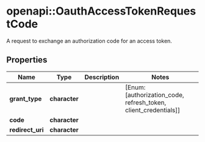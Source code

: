 # openapi::OauthAccessTokenRequestCode

A request to exchange an authorization code for an access token.

## Properties
Name | Type | Description | Notes
------------ | ------------- | ------------- | -------------
**grant_type** | **character** |  | [Enum: [authorization_code, refresh_token, client_credentials]] 
**code** | **character** |  | 
**redirect_uri** | **character** |  | 


